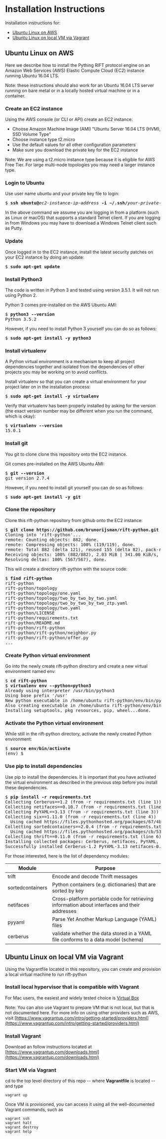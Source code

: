 # Installation Instructions

Installation instructions for:

* [Ubuntu Linux on AWS](#ubuntu-linux-on-aws)
* [Ubuntu Linux on local VM via Vagrant](#ubuntu-linux-on-local-vm-via-vagrant)

## Ubuntu Linux on AWS

Here we describe how to install the Pything RIFT protocol engine on an Amazon Web Services (AWS) Elastic Compute Cloud (EC2) instance running Ubuntu 16.04 LTS.

Note: these instructions should also work for an Ubuntu 16.04 LTS server running on bare metal or in 
a locally hosted virtual machine or in a container.

### Create an EC2 instance

Using the AWS console (or CLI or API) create an EC2 instance:

* Choose Amazon Machine Image (AMI) "Ubuntu Server 16.04 LTS (HVM), SSD Volume Type"
* Choose instance type t2.micro
* Use the default values for all other configuration parameters
* Make sure you download the private key for the EC2 instance

Note: We are using a t2.micro instance type because it is eligible for AWS Free Tier. For large
multi-node topologies you may need a larger instance type.

### Login to Ubuntu

Use user name ubuntu and your private key file to login:

<pre>
$ <b>ssh ubuntu@</b><i>ec2-instance-ip-address</i><b> -i ~/.ssh/</b><i>your-private-key-file</i><b>.pem</b> 
</pre>

In the above command we assume you are logging in from a platform (such as Linux or macOS) that
supports a standard Telnet client. If you are logging in from Windows you may have to download
a Windows Telnet client such as Putty.

### Update

Once logged in to the EC2 instance, install the latest security patches on your EC2 instance 
by doing an update:

<pre>
$ <b>sudo apt-get update</b>
</pre>

### Install Python3

The code is written in Python 3 and tested using version 3.5.1. It will not run using Python 2.

Python 3 comes pre-installed on the AWS Ubuntu AMI:

<pre>
$ <b>python3 --version</b>
Python 3.5.2
</pre>

However, if you need to install Python 3 yourself you can do so as follows:

<pre>
$ <b>sudo apt-get install -y python3</b>
</pre>

### Install virtualenv

A Python virtual environment is a mechanism to keep all project dependencies together and isolated from the dependencies of other projects you may be working on to avoid conflicts.

Install virtualenv so that you can create a virtual environment for your project later on in the installation process:

<pre>
$ <b>sudo apt-get install -y virtualenv</b>
</pre>

Verify that virtualenv has been properly installed by asking for the version (the exact version number may be different when you run the command, which is okay):

<pre>
$ <b>virtualenv --version</b>
15.0.1
</pre>

### Install git

You git to clone clone this repository onto the EC2 instance.

Git comes pre-installed on the AWS Ubuntu AMI:

<pre>
$ <b>git --version</b>
git version 2.7.4
</pre>

However, if you need to install git yourself you can do so as follows:

<pre>
$ <b>sudo apt-get install -y git</b>
</pre>

### Clone the repository

Clone this rift-python repository from github onto the EC2 instance:

<pre>
$ <b>git clone https://github.com/brunorijsman/rift-python.git</b>
Cloning into 'rift-python'...
remote: Counting objects: 882, done.
remote: Compressing objects: 100% (119/119), done.
remote: Total 882 (delta 121), reused 155 (delta 82), pack-reused 679
Receiving objects: 100% (882/882), 2.03 MiB | 341.00 KiB/s, done.
Resolving deltas: 100% (567/567), done.
</pre>

This will create a directory rift-python with the source code:

<pre>
$ <b>find rift-python</b> 
rift-python
rift-python/topology
rift-python/topology/one.yaml
rift-python/topology/two_by_two_by_two.yaml
rift-python/topology/two_by_two_by_two_ztp.yaml
rift-python/topology/two.yaml
rift-python/LICENSE
rift-python/requirements.txt
rift-python/README.md
rift-python/rift-python
rift-python/rift-python/neighbor.py
rift-python/rift-python/offer.py
...
</pre>

### Create Python virtual environment

Go into the newly create rift-python directory and create a new virtual environment named env:

<pre>
$ <b>cd rift-python</b>
$ <b>virtualenv env --python=python3</b>
Already using interpreter /usr/bin/python3
Using base prefix '/usr'
New python executable in /home/ubuntu rift-python/env/bin/python3
Also creating executable in /home/ubuntu rift-python/env/bin/python
Installing setuptools, pkg_resources, pip, wheel...done.
</pre>

### Activate the Python virtual environment

While still in the rift-python directory, activate the newly created Python environment:

<pre>
$ <b>source env/bin/activate</b>
(env) $ 
</pre>

### Use pip to install dependencies

Use pip to install the dependencies. It is important that you have activated
the virtual environment as described in the previous step before you install these dependencies.

<pre>
$ <b>pip install -r requirements.txt</b> 
Collecting Cerberus==1.2 (from -r requirements.txt (line 1))
Collecting netifaces==0.10.7 (from -r requirements.txt (line 2))
Collecting PyYAML==3.13 (from -r requirements.txt (line 3))
Collecting six==1.11.0 (from -r requirements.txt (line 4))
  Using cached https://files.pythonhosted.org/packages/67/4b/141a581104b1f6397bfa78ac9d43d8ad29a7ca43ea90a2d863fe3056e86a/six-1.11.0-py2.py3-none-any.whl
Collecting sortedcontainers==2.0.4 (from -r requirements.txt (line 5))
  Using cached https://files.pythonhosted.org/packages/cb/53/fe764fc8042e13245b50c4032fb2f857bc1e502aaca83063dcdf6b94d223/sortedcontainers-2.0.4-py2.py3-none-any.whl
Collecting thrift==0.11.0 (from -r requirements.txt (line 6))
Installing collected packages: Cerberus, netifaces, PyYAML, six, sortedcontainers, thrift
Successfully installed Cerberus-1.2 PyYAML-3.13 netifaces-0.10.7 six-1.11.0 sortedcontainers-2.0.4 thrift-0.11.0
</pre>

For those interested, here is the list of dependency modules:

| Module | Purpose |
| --- | --- |
| trift | Encode and decode Thrift messages |
| sortedcontainers | Python containers (e.g. dictionaries) that are sorted by key |
| netifaces | Cross-platform portable code for retrieving information about interfaces and their addresses |
| pyyaml | Parse Yet Another Markup Language (YAML) files |
| cerberus | validate whether the data stored in a YAML file conforms to a data model (schema) |

## Ubuntu Linux on local VM via Vagrant

Using the Vagrantfile located in this repository, you can create and provision a local virtual machine to run rift-python

### Install local hypervisor that is compatible with Vagrant

For Mac users, the easiest and widely tested choice is [Virtual Box](https://www.virtualbox.org/)

Note: You can also use Vagrant to prepare VM that is not local, but that is not documented here. For more info on using
other providers such as AWS, visit [https://www.vagrantup.com/intro/getting-started/providers.html](https://www.vagrantup.com/intro/getting-started/providers.html)

### Install Vagrant

Download an follow instructions located at [https://www.vagrantup.com/downloads.html](https://www.vagrantup.com/downloads.html)

### Start VM via Vagrant

cd to the top level directory of this repo -- where **Vagrantfile** is located -- and type

```
vagrant up
```

Once VM is provisioned, you can access it using all the well-documented Vagrant commands,
such as

```
vagrant ssh
vagrant halt
vagrant destroy
vagrant help
```
